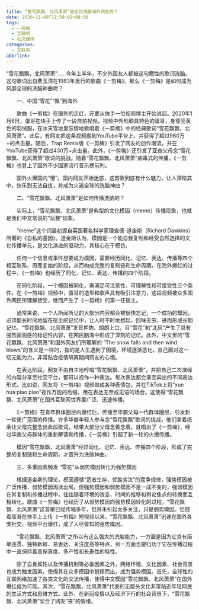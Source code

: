 ```yaml
---
title: “雪花飘飘、北风萧萧”是如何洗脑海外网友的？
date: 2020-11-09T11:50:02+08:00
tags:
  - 一剪梅
  - 互联网
  - 社交媒体
categories:
  - 互联网
abbrlink:
---
```


“雪花飘飘，北风萧萧”……今年上半年，不少外国友人都被这句魔性的歌词洗脑。这句歌词出自费玉清在1983年发行的歌曲《一剪梅》。那么《一剪梅》是如何成为风靡全球的洗脑神曲呢？

　　一、中国“雪花”“飘”到海外

　　歌曲《一剪梅》在国外的走红，还要从快手一位视频博主开始说起。2020年1月6日，蛋哥在快手上传了一段自拍视频，视频中外形颇具特色的蛋哥，身穿亮黄色的羽绒服，在冰天雪地里忘情地歌唱着《一剪梅》中的经典歌词“雪花飘飘，北风萧萧”。此后，有网友把这条视频搬到YouTube平台上，并获得了超过960万+的点击量。随后，Trap Remix版《一剪梅》引发了网友的创作潮流，并在YouTube获得了超过430万+点击量。此外，《一剪梅》还引发了亚裔父母念“雪花飘飘、北风萧萧”歌词的挑战。随着“雪花飘飘、北风萧萧”病毒式的传播，《一剪梅》也登上了国外不少国家流行音乐榜前列。

　　国外火爆国内“懵”。国内网友开始迷惑，这首歌到底有什么魅力，让人深陷其中，快乐到无法自拔，并成为火遍全球的洗脑神曲？

　　二、“雪花飘飘、北风萧萧”是如何传播洗脑的？

　　实际上，“雪花飘飘，北风萧萧”是典型的文化模因（meme）传播现象，也就是我们中文常说的“玩梗”现象。

　　“meme”这个词最初源自英国著名科学家理查德-道金斯（Richard Dawkins）所著的《自私的基因》。道金斯认为，模因是一个能自我复制和经受自然选择的文化传播单元，是文化演进的驱动力，其核心在于模仿。

　　任何一个信息或事件想要成为模因，需要经历同化、记忆、表达、传播等四个相互联系、周而复始的阶段，从而构成完整的复制链和生命周期。在海外爆红的过程中，《一剪梅》也经历了同化、记忆、表达、传播的四个阶段。

　　在同化阶段，一个模因被同化，需满足可注意性、可理解性和可接受性三个条件。在《一剪梅》视频中，蛋哥的造型和歌声具有吸引注意力，这段视频被众多国外网民所理解接受，继而产生了《一剪梅》的第一任宿主。

　　通常来说，一个人所闻所见的大部分内容都会被很快忘记，一个成功的模因，必须能长时间地留在宿主的记忆中，让人时不时地想起，回味无穷，进而形成长期记忆。“雪花飘飘、北风萧萧”发音押韵、朗朗上口，且“雪花”和“北风”产生了具有强烈画面感的标记性内容，在网民脑海中形成了深刻的记忆。此外，中文里的“雪花飘飘、北风萧萧”和国外网友们所理解的 “The snow falls and then wind blows”的含义是一样的，指的是人生遇到了困境，环境逐渐恶化，自己面对这一切无能为力，非常贴合疫情隔离期间网友的心境。

　　在表达阶段，网友不由自主地哼唱“雪花飘飘、北风萧萧”，并把自己二次演绎的内容分享至社交平台，都可以视作一种表达。每次表达都会渐变异出的不同表达形式。比如说，网友将《一剪梅》视频做成各种表情包，并在TikTok上将“xue hua piao piao”视作万能的后缀，用在表达无奈或无语的场合。这使得“雪花飘飘、北风萧萧”在国外互联网世界里广泛、迅速传播。

　　《一剪梅》在青年群体圈层内爆红后，传播至华裔父母一代群体圈层，引发新一轮更广范围的传播。许多华裔年轻人参与念“雪花飘飘”歌词的挑战，他们拿着纸条让父母完整念出此段歌词，结果大部分父母念着念着，就唱出了《一剪梅》，经过华裔父母群体的重新解读和传播，《一剪梅》引起了新一轮的火爆传播。

　　模因“雪花飘飘，北风萧萧”经过同化、记忆、表达、传播四个阶段，形成了完整的复制链和生命周期，才晋升为洗脑神曲。

　　三、多重因素触发 “雪花”从弱势模因转化为强势模因

　　根据道金斯的理论，模因遵循“适者生存，优胜劣汰”的竞争规律，强势模因被广泛传播，弱势模因淘汰出局。但强势模因和弱势模因不是一成不变的，强弱模因在其复制和传播过程中，往往随着环境的改变、时间的推移和舆论焦点的转换而互相转化。歌曲《一剪梅》也经历了从弱势模因向强势模因转化的过程。“雪花飘飘、北风萧萧”这首歌已经传唱多年，但并未引起太多关注，只是弱势模因。但随着蛋哥在快手上上传《一剪梅》短视频以来，“雪花飘飘、北风萧萧”迅速在国外各类社交、视频平台爆红，成了人尽皆知的强势模因。

　　“雪花飘飘，北风萧萧”之所以有这么强大的洗脑能力，一方面是因为它具有简单连贯、独特新颖、易表达、关注度高等特点，另一方面也要归功于它在传播过程中一直保持着高保真度、多产性和长寿性的特性。

　　除了自身属性以及传播机制等必备因素之外，网络环境、文化因素、社会背景也成为触发因素，使得其在众多模因中脱颖而出，成为强势模因。首先，全球性的互联网络加速了各类文化的交流传播，使得中文模因“雪花飘飘、北风萧萧”在国外爆红成为可能。其次，“雪花飘飘，北风萧萧”代表的无厘头文化非常贴近年轻网民的生活方式和思维方式。此外，在新冠疫情以及经济下行的社会背景下，“雪花飘飘、北风萧萧”契合了网友“丧”的情绪。